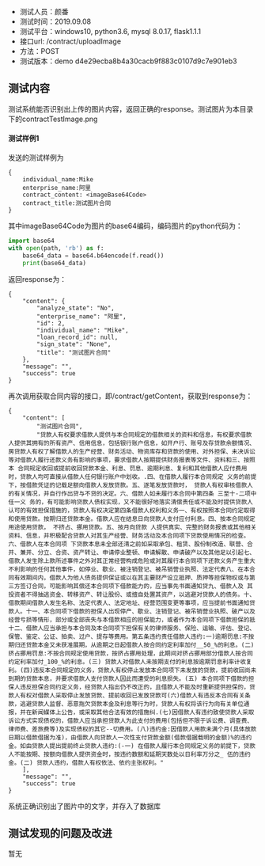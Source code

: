 + 测试人员：颜番
+ 测试时间：2019.09.08
+ 测试平台：windows10, python3.6, mysql 8.0.17, flask1.1.1
+ 接口url: /contract/uploadImage
+ 方法：POST
+ 测试版本：demo  d4e29ecba8b4a30cacb9f883c0107d9c7e901eb3

## 测试内容
测试系统能否识别出上传的图片内容，返回正确的response。测试图片为本目录下的contractTestImage.png
#### 测试样例1
发送的测试样例为
```
{
    individual_name:Mike
    enterprise_name:阿里
    contract_content: <imageBase64Code>
    contract_title:测试图片合同
}
```
其中imageBase64Code为图片的base64编码，编码图片的python代码为：
```python
import base64
with open(path, 'rb') as f:
    base64_data = base64.b64encode(f.read())
    print(base64_data)
```
返回response为：
```
{
    "content": {
        "analyze_state": "No",
        "enterprise_name": "阿里",
        "id": 2,
        "individual_name": "Mike",
        "loan_record_id": null,
        "sign_state": "None",
        "title": "测试图片合同"
    },
    "message": "",
    "success": true
}
```
再次调用获取合同内容的接口，即/contract/getContent，获取到response为：
```
{
    "content": [
        "测试图片合同",
        "贷款人有权要求借款人提供与本合同规定的借款相关的资料和信息，有权要求借款人提供其拥有的所有资产、信用信息，包括银行账户信息，如开户行、账号及存贷款余额情况、房贷款人有权了解借款人的生产经营、财务活动、物资库存和贷款的使用、对外担保、未决诉讼等对借款人履行还款义务有影响的事项，要求借款人按期提供财务报表等文件、资料和三、按照本 合同规定收回或提前收回贷款本金、利息、罚息、逾期利息、复利和其他借款人应付费用时，贷款人均可直接从借款人任何银行账户中划收。.四、在借款人履行本合同规定 义务的前提下，按借款凭证的记载足额向借款人发放贷款。五、逐笔发放贷款时， 贷款人有权审核借款人的有关情况，并自行作出贷与不贷的决定。六、借款人如未履行本合同中第四条 三至十-二项中任一义 务的，有可能影响贷款人债权实现，又不能很好地落实清偿责任或不能及时提供贷款人认可的有效担保措施的，贷款人有权决定第四条借款人权利和义务一、有权按照本合同约定取得和使用贷款。按期归还贷款本金。借款人应在结息日向贷款人支付应付利息。四、按本合同规定用途使用贷款， 不挤占、挪用贷款。五、按月向贷款 人提供真实、完整的财务报表或其他相关资料、信息，并积极配合贷款人对其生产经营、财务活动及本合同项下贷款使用情况的检查。六、借款人在本合同项 下贷款本息未全部还清之前如采取承包、租赁、股份制改造、联营、合并、兼并、分立、合资、资产转让、申请停业整顿、申请解散、申请破产以及其他足以引起七、借款人发生除上款所述事件之外对其正常经营构成危险或对其履行本合同项下还款义务产生重大不利影响的任何其他事件，如停业、歇业、被注销登记、被吊销营业执照、法定代表八、在本合同有效期间内，借款人为他人债务提供保证或以在其主要财产设立抵押、质押等担保物权或与第三方签订合同，可能影响其偿还本合同项下借款能力的，应当事先书面通知贷九、借款人及 其投资者不得抽逃资金、转移资产、转让股份、或擅自处置其资产，以逃避对贷款人的债务。十、借款期间借款人发生名称、法定代表人、法定地址、经营范围变更等事项，应当提前书面通知贷款人。十一、本合同项下借款的担保人出现停产、歇业、注销登记、被吊销营业执照、破产以及经营亏损等情形，部分或全部丧失与本借款相应的担保能力，或者作为本合同项下借款担保的抵十二、借款人应当承担与本合同及本合同项下担保有关的律师服务、保险、运输、评估、登记、保管、鉴定、公证、拍卖、过户、提存等费用。第五条违约责任借款人违约:一)逾期罚息:不按期归还贷款本金又未获准展期，从逾期之日起借款人按合同约定利率加付__50_%的利息。(二)挤占挪用罚息:不按合同规定使用贷款，按挤占挪用处理，此期间对挤占挪用部分借款人按合同约定利率加付_100_%的利息。(三) 贷款人对借款人未按期支付的利息按逾期罚息利率计收复利。(四)违反本合同规定的义务，贷款人有权停止发放本合同项下未发放的贷款，提前收回尚未到期的贷款本息，并要求借款人支付贷款人因此而遭受的利息损失。(五) 本合同项下借款的担保人违反担保合同约定义务，经贷款人指出仍不改正的，且借款人不能及时重新提供担保的，贷款人有权对借款人采取停止发放贷款、提前收回已发放贷款可(六)借款人有违反本合同有关条款，逃避贷款人监督、恶意拖欠贷款本金及利息等行为时，贷款人有权将该行为向有关单位通报，并在新闻媒体上公告，或采取其他合法有效的措施纠.(七)因借款人有违约致使贷款人采取诉讼方式实现债权的，借款人应当承担贷款人为此支付的费用(包括但不限于诉讼费、调查费、律师费、差旅费等)及实现债权的其它--切费用。(八)违约金:因借款人用款未满个月(具体放款日期以借款借据为准)，由借款人向贷款人一次性支付贷款金额(借款借据载明的金额)%的违约金。如由贷款人提出提前终止贷款人违约:(-一) 在借款人履行本合同规定义务的前提下，贷款人不能按期、按额向借款人提供资金时，按违约数额和延期天数处以日利率万分之_ 伍的违约金。(二) 贷款人违约，借款人有权依法、依约主张权利。"
    ],
    "message": "",
    "success": true
}
```
系统正确识别出了图片中的文字，并存入了数据库

## 测试发现的问题及改进
暂无
